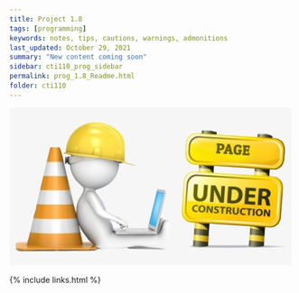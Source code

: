 ```yaml
---
title: Project 1.8
tags: [programming]
keywords: notes, tips, cautions, warnings, admonitions
last_updated: October 29, 2021
summary: "New content coming soon"
sidebar: cti110_prog_sidebar
permalink: prog_1.8_Readme.html
folder: cti110
---
```


![under construction](../../images/new-content-coming-soon-web-page-is-under.png)

{% include links.html %}

